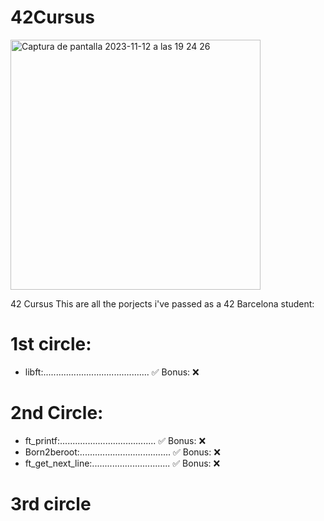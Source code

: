 # 42Cursus
<img width="400" alt="Captura de pantalla 2023-11-12 a las 19 24 26" src="https://github.com/LLuisPP/42Cursus/assets/116104082/f65a01f3-408f-4650-b605-3f83f2dfb50a">

42 Cursus
This are all the porjects i've passed as a 42 Barcelona student:

# 1st circle:
- libft:.......................................... ✅ Bonus: ❌
# 2nd Circle:
- ft_printf:...................................... ✅ Bonus: ❌
- Born2beroot:.................................... ✅ Bonus: ❌
- ft_get_next_line:............................... ✅ Bonus: ❌
# 3rd circle

